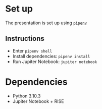 # Set up

The presentation is set up using [`pipenv`](https://pipenv.pypa.io/en/latest/)

## Instructions

- Enter `pipenv shell`
- Install dependencies: `pipenv install`
- Run Jupiter Notebook: `jupiter notebook`

# Dependencies

- Python 3.10.3
- Jupiter Notebook + RISE
